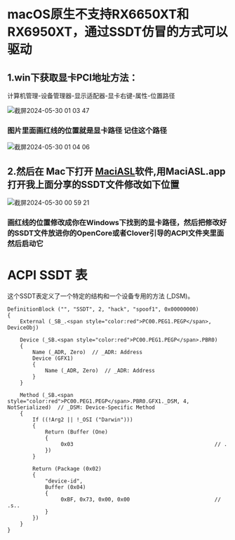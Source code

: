 # macOS原生不支持RX6650XT和RX6950XT，通过SSDT仿冒的方式可以驱动

## 1.win下获取显卡PCI地址方法：

计算机管理-设备管理器-显示适配器-显卡右键-属性-位置路径

![截屏2024-05-30 01 03 47](https://github.com/WT2072861996/RX6950XT-RX6650XT-Black-Apple-video-card-driver-tutorial-and-method/assets/113539098/d2fbf966-fbd1-42e3-b4a7-ea337365f44a)

### 图片里面画红线的位置就是显卡路径 记住这个路径

![截屏2024-05-30 01 04 06](https://github.com/WT2072861996/RX6950XT-RX6650XT-Black-Apple-video-card-driver-tutorial-and-method/assets/113539098/bc46a1b5-ff55-4ea3-aa12-b65974e7e42c)

## 2.然后在 Mac下打开 [MaciASL](https://github.com/acidanthera/MaciASL)软件,用MaciASL.app打开我上面分享的SSDT文件修改如下位置

![截屏2024-05-30 00 59 21](https://github.com/WT2072861996/RX6950XT-RX6650XT-Black-Apple-video-card-driver-tutorial-and-method/assets/113539098/9b54dcf8-d520-453f-b044-79369b01cfad)

### 画红线的位置修改成你在Windows下找到的显卡路径，然后把修改好的SSDT文件放进你的OpenCore或者Clover引导的ACPI文件夹里面然后启动它
# ACPI SSDT 表

这个SSDT表定义了一个特定的结构和一个设备专用的方法 (_DSM)。

```asl
DefinitionBlock ("", "SSDT", 2, "hack", "spoof1", 0x00000000)
{
    External (_SB_.<span style="color:red">PC00.PEG1.PEGP</span>, DeviceObj)

    Device (_SB.<span style="color:red">PC00.PEG1.PEGP</span>.PBR0)
    {
        Name (_ADR, Zero)  // _ADR: Address
        Device (GFX1)
        {
            Name (_ADR, Zero)  // _ADR: Address
        }
    }

    Method (_SB.<span style="color:red">PC00.PEG1.PEGP</span>.PBR0.GFX1._DSM, 4, NotSerialized)  // _DSM: Device-Specific Method
    {
        If ((!Arg2 || !_OSI ("Darwin")))
        {
            Return (Buffer (One)
            {
                 0x03                                             // .
            })
        }

        Return (Package (0x02)
        {
            "device-id", 
            Buffer (0x04)
            {
                 0xBF, 0x73, 0x00, 0x00                           // .s..
            }
        })
    }
}
